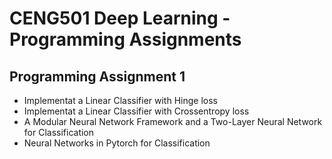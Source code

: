 # CENG501 Deep Learning - Programming Assignments

## Programming Assignment 1

- Implementat a Linear Classifier with Hinge loss
- Implementat a Linear Classifier with Crossentropy loss
- A Modular Neural Network Framework and a Two-Layer Neural Network for Classification
- Neural Networks in Pytorch for Classification
